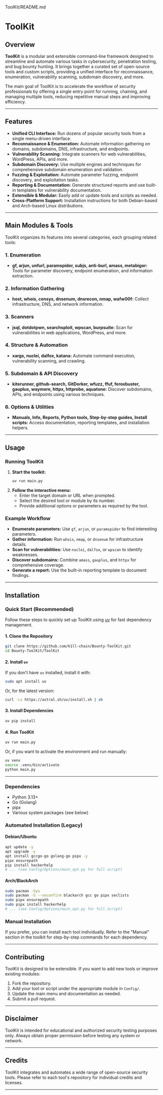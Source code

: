 ToolKit/README.md
# ToolKit

## Overview

**ToolKit** is a modular and extensible command-line framework designed to streamline and automate various tasks in cybersecurity, penetration testing, and bug bounty hunting. It brings together a curated set of open-source tools and custom scripts, providing a unified interface for reconnaissance, enumeration, vulnerability scanning, subdomain discovery, and more.

The main goal of ToolKit is to accelerate the workflow of security professionals by offering a single entry point for running, chaining, and managing multiple tools, reducing repetitive manual steps and improving efficiency.

---

## Features

- **Unified CLI Interface:** Run dozens of popular security tools from a single menu-driven interface.
- **Reconnaissance & Enumeration:** Automate information gathering on domains, subdomains, DNS, infrastructure, and endpoints.
- **Vulnerability Scanning:** Integrate scanners for web vulnerabilities, WordPress, APIs, and more.
- **Subdomain Discovery:** Use multiple engines and techniques for comprehensive subdomain enumeration and validation.
- **Fuzzing & Exploitation:** Automate parameter fuzzing, endpoint discovery, and exploitation tasks.
- **Reporting & Documentation:** Generate structured reports and use built-in templates for vulnerability documentation.
- **Extensible & Modular:** Easily add or update tools and scripts as needed.
- **Cross-Platform Support:** Installation instructions for both Debian-based and Arch-based Linux distributions.

---

## Main Modules & Tools

ToolKit organizes its features into several categories, each grouping related tools:

### 1. Enumeration
- **gf, arjun, unfurl, paramspider, subjs, anti-burl, amass, metabigor:** Tools for parameter discovery, endpoint enumeration, and information extraction.

### 2. Information Gathering
- **host, whois, censys, dnsenum, dnsrecon, nmap, wafw00f:** Collect infrastructure, DNS, and network information.

### 3. Scanners
- **jsql, dotdotpwn, searchsploit, wpscan, burpsuite:** Scan for vulnerabilities in web applications, WordPress, and more.

### 4. Structure & Automation
- **xargs, nuclei, dalfox, katana:** Automate command execution, vulnerability scanning, and crawling.

### 5. Subdomain & API Discovery
- **kiterunner, github-search, GitDorker, wfuzz, ffuf, feroxbuster, gauplus, waymore, httpx, httprobe, aquatone:** Discover subdomains, APIs, and endpoints using various techniques.

### 6. Options & Utilities
- **Manuals, Info, Reports, Python tools, Step-by-step guides, Install scripts:** Access documentation, reporting templates, and installation helpers.

---

## Usage

### Running ToolKit

1. **Start the toolkit:**
   ```bash
   uv run main.py
   ```
2. **Follow the interactive menu:**
   - Enter the target domain or URL when prompted.
   - Select the desired tool or module by its number.
   - Provide additional options or parameters as required by the tool.

### Example Workflow

- **Enumerate parameters:** Use `gf`, `arjun`, or `paramspider` to find interesting parameters.
- **Gather information:** Run `whois`, `nmap`, or `dnsenum` for infrastructure details.
- **Scan for vulnerabilities:** Use `nuclei`, `dalfox`, or `wpscan` to identify weaknesses.
- **Discover subdomains:** Combine `amass`, `gauplus`, and `httpx` for comprehensive coverage.
- **Generate a report:** Use the built-in reporting template to document findings.

---

## Installation

### Quick Start (Recommended)

Follow these steps to quickly set up ToolKit using [uv](https://github.com/astral-sh/uv) for fast dependency management.

#### 1. Clone the Repository

```bash
git clone https://github.com/k1ll-chain/Bounty-ToolKit.git
cd Bounty-ToolKit/ToolKit
```

#### 2. Install `uv`

If you don't have `uv` installed, install it with:

```bash
sudo apt install uv
```

Or, for the latest version:

```bash
curl -Ls https://astral.sh/uv/install.sh | sh
```

#### 3. Install Dependencies

```bash
uv pip install
```

#### 4. Run ToolKit

```bash
uv run main.py
```

Or, if you want to activate the environment and run manually:

```bash
uv venv
source .venv/bin/activate
python main.py
```

---

### Dependencies

- Python 3.13+
- Go (Golang)
- pipx
- Various system packages (see below)

### Automated Installation (Legacy)

#### Debian/Ubuntu

```bash
apt update -y
apt upgrade -y
apt install gccgo-go golang-go pipx -y
pipx ensurepath
pip install hackerhelp
# ... (see Config/Options/main_opt.py for full script)
```

#### Arch/BlackArch

```bash
sudo pacman -Syu
sudo pacman -S --noconfirm blackarch gcc go pipx seclists
sudo pipx ensurepath
sudo pipx install hackerhelp
# ... (see Config/Options/main_opt.py for full script)
```

### Manual Installation

If you prefer, you can install each tool individually. Refer to the "Manual" section in the toolkit for step-by-step commands for each dependency.

---

## Contributing

ToolKit is designed to be extensible. If you want to add new tools or improve existing modules:

1. Fork the repository.
2. Add your tool or script under the appropriate module in `Config/`.
3. Update the main menu and documentation as needed.
4. Submit a pull request.

---

## Disclaimer

ToolKit is intended for educational and authorized security testing purposes only. Always obtain proper permission before testing any system or network.

---

## Credits

ToolKit integrates and automates a wide range of open-source security tools. Please refer to each tool's repository for individual credits and licenses.

---
